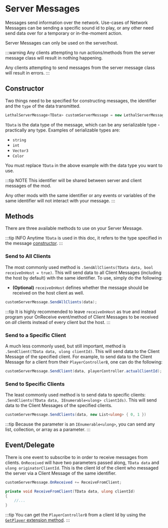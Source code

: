 ﻿---
prev: false
next: true
description: How to use LethalNetworkAPI's Server Messages.
---

# Server Messages

Messages send information over the network. Use-cases of Network Messages can be sending a specific sound id to play, or any other need send data over for a temporary or in-the-moment action.

Server Messages can only be used on the server/host.

:::warning
Any clients attempting to run actions/methods from the server message class will result in nothing happening.

Any clients attempting to send messages from the server message class will result in errors.
:::

## Constructor

Two things need to be specified for constructing messages, the identifier and the `type` of the data transmitted.

```csharp
LethalServerMessage<TData> customServerMessage = new LethalServerMessage<TData>(identifier: "customIdentifier");
```

`TData` is the data type of the message, which can be any serializable type - practically any type. Examples of serializable types are:

- `string`
- `int`
- `Vector3`
- `Color`

You must replace `TData` in the above example with the data type you want to use.

:::tip NOTE
This identifier will be shared between server and client messages of the mod.

Any other mods with the same identifier or any events or variables of the same identifier will not interact with your message.
:::

## Methods

There are three available methods to use on your Server Message.

:::tip INFO
Anytime `TData` is used in this doc, it refers to the type specified in the message [constructor](#constructor).
:::

### Send to All Clients

The most commonly used method is `.SendAllClients(TData data, bool receiveOnHost = true)`. This will send data to all Client Messages (including the host by default) with the same identifier. To use, simply do the following:

- **(Optional)** `receiveOnHost` defines whether the message should be received on the host client as well.

```csharp
customServerMessage.SendAllClients(data);
```

:::tip
It is highly recommended to leave `receiveOnHost` as true and instead program your OnReceive event/method of Client Messages to be received on *all* clients instead of every client but the host.
:::

### Send to a Specific Client

A much less commonly used, but still important, method is `.SendClient(TData data, ulong clientId)`. This will send data to the Client Message of the specified client. For example, to send data to the Client Message for a client from their `PlayerControllerB`, one can do the following:

```csharp
customServerMessage.SendClient(data, playerController.actualClientId);
```

### Send to Specific Clients

The least commonly used method is to send data to specific clients: `.SendClients(TData data, IEnumerable<ulong> clientIds)`. This will send data to the Client Messages of the specified clients.

```csharp
customServerMessage.SendClients(data, new List<ulong> { 0, 1 })
```

:::tip
Because the parameter is an `IEnumerable<ulong>`, you can send any list, collection, or array as a parameter.
:::

## Event/Delegate

There is one event to subscribe to in order to receive messages from clients. `OnReceived` will have two parameters passed along, `TData data` and `ulong originatorClientId`. This is the client Id of the client who messaged the server via a Client Message of the same identifier.

```csharp
customServerMessage.OnReceived += ReceiveFromClient;

private void ReceiveFromClient(TData data, ulong clientId) 
{
    //...
}
```

:::tip
You can get the `PlayerControllerB` from a client Id by using the [`GetPlayer` extension method](/articles/v2/extensions#get-player-from-id).
:::